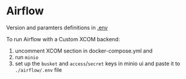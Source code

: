 # Airflow

Version and paramters definitions in [.env](.env)  

To run Airflow with a Custom XCOM backend:
1. uncomment XCOM section in docker-compose.yml and 
1. run `minio`
1. set up the `busket` and `access`/`secret` keys in minio ui and paste it to `./airflow/.env` file